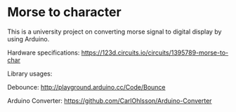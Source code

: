 # Morse to character

This is a university project on converting morse signal to digital display by using Arduino.

Hardware specifications:
https://123d.circuits.io/circuits/1395789-morse-to-char

Library usages:

Debounce: http://playground.arduino.cc/Code/Bounce

Arduino Converter: https://github.com/CarlOhlsson/Arduino-Converter
